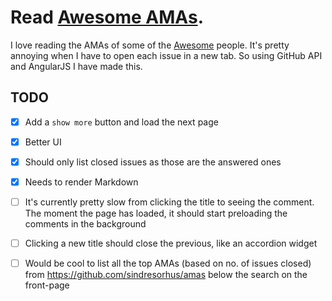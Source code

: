 Read [Awesome AMAs](https://github.com/sindresorhus/amas).
=======
I love reading the AMAs of some of the [Awesome](https://github.com/sindresorhus/amas) people. It's pretty annoying when I have to open each issue in a new tab. So using GitHub API and AngularJS I have made this.

## TODO

- [x] Add a `show more` button and load the next page
- [x] Better UI
- [x] Should only list closed issues as those are the answered ones
- [x] Needs to render Markdown
- [ ] It's currently pretty slow from clicking the title to seeing the comment. The moment the page has loaded, it should          start preloading the comments in the background
- [ ] Clicking a new title should close the previous, like an accordion widget
- [ ] Would be cool to list all the top AMAs (based on no. of issues closed) from https://github.com/sindresorhus/amas below the search on the front-page
 


